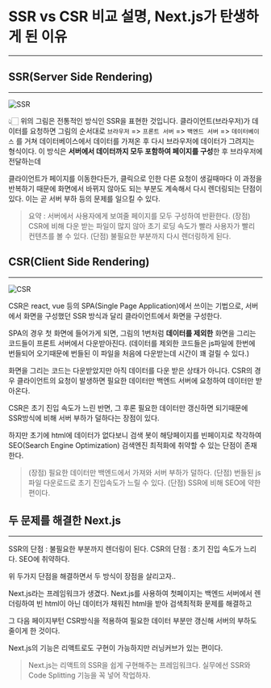 # SSR vs CSR 비교 설명, Next.js가 탄생하게 된 이유

---

## SSR(Server Side Rendering)

---

![SSR](https://www.sarah-note.com/static/862e8950181629369ee391b5e4a11578/3acf0/p1_ssr.jpg)

👆🏻 위의 그림은 전통적인 방식인 SSR을 표현한 것입니다.
클라이언트(브라우저)가 데이터를 요청하면 그림의 순서대로 `브라우저` => `프론트 서버` => `백엔드 서버` => `데이터베이스` 를 거쳐 데이터베이스에서 데이터를 가져온 후 다시 브라우저에 데이터가 그려지는 형식이다.
이 방식은 **서버에서 데이터까지 모두 포함하여 페이지를 구성**한 후 브라우저에 전달하는데

클라이언트가 페이지를 이동한다든가, 클릭으로 인한 다른 요청이 생길때마다 이 과정을 반복하기 때문에 화면에서 바뀌지 않아도 되는 부분도 계속해서 다시 렌더링되는 단점이 있다. 이는 곧 서버 부하 등의 문제를 일으킬 수 있다.

> 요약 : 서버에서 사용자에게 보여줄 페이지를 모두 구성하여 반환한다.
> (장점) CSR에 비해 다운 받는 파일이 많지 않아 초기 로딩 속도가 빨라 사용자가 빨리 컨텐츠를 볼 수 있다.
> (단점) 불필요한 부분까지 다시 렌더링하게 된다.

## CSR(Client Side Rendering)

---

![CSR](https://www.sarah-note.com/static/2b2c814f10a5726eac67db95d5d625e9/3acf0/p1_csr.jpg)

CSR은 react, vue 등의 SPA(Single Page Application)에서 쓰이는 기법으로, 서버에서 화면을 구성했던 SSR 방식과 달리 클라이언트에서 화면을 구성한다.

SPA의 경우 첫 화면에 들어가게 되면, 그림의 1번처럼 **데이터를 제외한** 화면을 그리는 코드들이 프론트 서버에서 다운받아진다. (데이터를 제외한 코드들은 js파일에 한번에 번들되어 오기때문에 번들된 이 파일을 처음에 다운받는데 시간이 꽤 걸릴 수 있다.)

화면을 그리는 코드는 다운받았지만 아직 데이터를 다운 받은 상태가 아니다. CSR의 경우 클라이언트의 요청이 발생하면 필요한 데이터만 백엔드 서버에 요청하여 데이터만 받아온다.

CSR은 초기 진입 속도가 느린 반면, 그 후론 필요한 데이터만 갱신하면 되기때문에 SSR방식에 비해 서버 부하가 덜하다는 장점이 있다.

하지만 초기에 html에 데이터가 없다보니 검색 봇이 해당페이지를 빈페이지로 착각하여 SEO(Search Engine Optimization) 검색엔진 최적화에 취약할 수 있는 단점이 존재한다.

> (장점) 필요한 데이터만 백엔드에서 가져와 서버 부하가 덜하다.
> (단점) 번들된 js파일 다운로드로 초기 진입속도가 느릴 수 있다.
> (단점) SSR에 비해 SEO에 약한편이다.

## 두 문제를 해결한 Next.js

---

SSR의 단점 : 불필요한 부분까지 렌더링이 된다.
CSR의 단점 : 초기 진입 속도가 느리다. SEO에 취약하다.

위 두가지 단점을 해결하면서 두 방식이 장점을 살리고자..

Next.js라는 프레임워크가 생겼다. Next.js를 사용하여 첫페이지는 백엔드 서버에서 렌더링하여 빈 html이 아닌 데이터가 채워진 html을 받아 검색최적화 문제를 해결하고

그 다음 페이지부턴 CSR방식을 적용하여 필요한 데이터 부분만 갱신해 서버의 부하도 줄이게 한 것이다.

Next.js의 기능은 리액트로도 구현이 가능하지만 러닝커브가 있는 편이다.

> Next.js는 리액트의 SSR을 쉽게 구현해주는 프레임워크다.
> 실무에선 SSR와 Code Splitting 기능을 꼭 넣어 작업하자.
